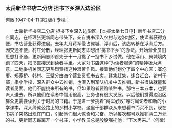 ### 太岳新华书店二分店  担书下乡深入边沿区
何微
1947-04-11
第2版()
专栏：

　　太岳新华书店二分店
    担书下乡深入边沿区
    【本报太岳七日电】新华书店二分店同志，在经理张更新同志带头下，亲自挑书深入农村与边沿地区，使读者获得方便，书店营业获得进展。去年九月蒋军侵占翼城、浮山后，该店转移在浮山后方。因交通不便，村庄分散，经理张更新同志即想出“挑书下乡”的办法。开始营业员们思想打不通，更新同志即首先于十一月挑了一担书下乡试做。他在浮山、翼城境内跑了四天，把书直接送到读者手里。大家对书店这种“为读者服务”的精神极为满意，二地委机关同志更热烈赞扬这种艰苦作风。接着他们划分了四个中心区：寨圪瘩、郑家桥、韩村、王壁分由四个营业员担书去卖。逢集赶集，逢会赶会，访村干部，串小学校，深入群众中去推销，也深入到军队机关中去推销。新书很快就能和读者见面。他们不能挑来所有的书，但如果购者要购某种书，那怕三本五本，也要派人送去。所以他们在读者中信用很高，业务也有很大发展。以后他们觉得边沿区群众更需要读到关于时局的书籍。于是进一步挑着“蒋军必败”等时局论者和新的小学课本，深入绛翼公路上的乡村小学校。这里干部群众从来想看书而买不到，现在书挑子突然出现在门口，引起他们很大惊奇和兴奋，所以每次都可以推销两三万元的书。更新同志每离开一个村庄，小学教员总是殷殷嘱托他：“下次再来。”（何微）
